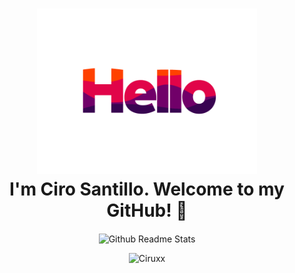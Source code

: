<h1 align="center">
    <img src="https://github.com/Ciruxx/Ciruxx/blob/master/assets/hello.gif" 
         alt="hello-gif"
         width="70%"
    />
    <br>
    I'm Ciro Santillo. Welcome to my GitHub! 🤗
</h1>

<p align="center">
    <img width="100px"
         src="https://res.cloudinary.com/anuraghazra/image/upload/v1594908242/logo_ccswme.svg"
         align="center"
         alt="Github Readme Stats"
    />
</p>
<p align="center"><img src="https://komarev.com/ghpvc/?username=Ciruxx" alt="Ciruxx"/></p>
<!--
**Ciruxx/Ciruxx** is a ✨ _special_ ✨ repository because its `README.md` (this file) appears on your GitHub profile.

Here are some ideas to get you started:

- 🔭 I’m currently working on ...
- 🌱 I’m currently learning ...
- 👯 I’m looking to collaborate on ...
- 🤔 I’m looking for help with ...
- 💬 Ask me about ...
- 📫 How to reach me: ...
- 😄 Pronouns: ...
- ⚡ Fun fact: ...
-->

